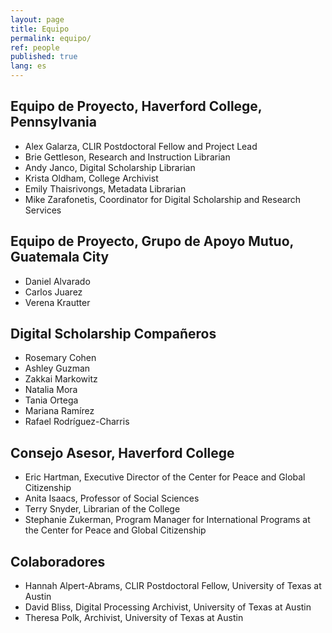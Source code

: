 ```yaml
---
layout: page
title: Equipo
permalink: equipo/
ref: people
published: true
lang: es
---
```


## Equipo de Proyecto, Haverford College, Pennsylvania
- Alex Galarza, CLIR Postdoctoral Fellow and Project Lead
- Brie Gettleson, Research and Instruction Librarian
- Andy Janco, Digital Scholarship Librarian
- Krista Oldham, College Archivist
- Emily Thaisrivongs, Metadata Librarian
- Mike Zarafonetis, Coordinator for Digital Scholarship and Research Services

## Equipo de Proyecto, Grupo de Apoyo Mutuo, Guatemala City
- Daniel Alvarado
- Carlos Juarez
- Verena Krautter

## Digital Scholarship Compañeros
- Rosemary Cohen
- Ashley Guzman
- Zakkai Markowitz
- Natalia Mora
- Tania Ortega
- Mariana Ramírez
- Rafael Rodríguez-Charris

## Consejo Asesor, Haverford College
- Eric Hartman, Executive Director of the Center for Peace and Global Citizenship
- Anita Isaacs, Professor of Social Sciences
- Terry Snyder, Librarian of the College
- Stephanie Zukerman, Program Manager for International Programs at the Center for Peace and Global Citizenship

## Colaboradores
- Hannah Alpert-Abrams, CLIR Postdoctoral Fellow, University of Texas at Austin
- David Bliss, Digital Processing Archivist, University of Texas at Austin
- Theresa Polk, Archivist, University of Texas at Austin

